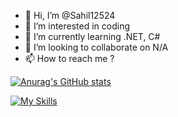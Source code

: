- 👋 Hi, I’m @Sahil12524
- 👀 I’m interested in coding
- 🌱 I’m currently learning .NET, C#
- 💞️ I’m looking to collaborate on N/A
- 📫 How to reach me ?

[![Anurag's GitHub stats](https://github-readme-stats.vercel.app/api?username=Sahil12524&show_icons=true&theme=merko)](https://github.com/anuraghazra/github-readme-stats)

[![My Skills](https://skillicons.dev/icons?i=dotnet,cs,linux)](https://skillicons.dev)
<!---
Sahil12524/Sahil12524 is a ✨ special ✨ repository because its `README.md` (this file) appears on your GitHub profile.
You can click the Preview link to take a look at your changes.
--->

